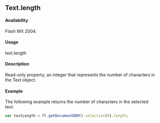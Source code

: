 ## Text.length

#### Availability

Flash MX 2004.

#### Usage

text.length

#### Description

Read-only property; an integer that represents the number of characters in the Text object.

#### Example

The following example returns the number of characters in the selected text:
```javascript
var textLength = fl.getDocumentDOM().selection[0].length;
```